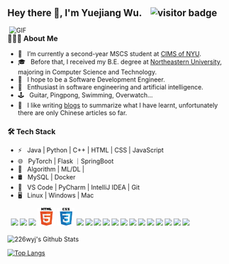 <h2> Hey there 👋, I'm Yuejiang Wu. &nbsp;&nbsp;
<img src="https://visitor-badge.glitch.me/badge?page_id=wyj.visitor-badge" alt="visitor badge"/>
</h2>

<img align="right" alt="GIF" src="https://giphy.com/embed/MeJgB3yMMwIaHmKD4z" width="500"/>


<h3> 👨🏻‍💻 About Me </h3>

- 🔭 &nbsp; I’m currently a second-year MSCS student at [CIMS of NYU](https://cims.nyu.edu/dynamic/).
- 🎓 &nbsp; Before that, I received my B.E. degree at [Northeastern University](http://english.neu.edu.cn/), majoring in Computer Science and Technology.
- 💼 &nbsp; I hope to be a Software Development Engineer.
- 🌱 &nbsp; Enthusiast in software engineering and artificial intelligence.
- 🕹 &nbsp; Guitar, Pingpong, Swimming, Overwatch...
- 📙 &nbsp; I like writing [blogs](https://www.jianshu.com/u/8041c26a331e) to summarize what I have learnt, unfortunately there are only Chinese articles so far.

<h3>🛠 Tech Stack</h3>

- ⚡ &nbsp; Java | Python | C++ | HTML | CSS | JavaScript 
- 🌐 &nbsp; PyTorch | Flask ｜SpringBoot
- 🚀 &nbsp; Algorithm | ML/DL | 
- 🛢 &nbsp; MySQL | Docker
- 🔧 &nbsp; VS Code | PyCharm | IntelliJ IDEA | Git 
- 🖥 &nbsp; Linux | Windows | Mac
<div>
    &nbsp;
    <img height="40" src="https://cdn.icon-icons.com/icons2/159/PNG/256/java_22523.png">
    <img height="40" src="https://cdn.icon-icons.com/icons2/112/PNG/512/python_18894.png">
    <img height="40" src="https://cdn.icon-icons.com/icons2/2148/PNG/512/c_icon_132529.png">
    <img height="40" src="https://raw.githubusercontent.com/github/explore/80688e429a7d4ef2fca1e82350fe8e3517d3494d/topics/html/html.png">
    <img height="40" src="https://raw.githubusercontent.com/github/explore/80688e429a7d4ef2fca1e82350fe8e3517d3494d/topics/css/css.png">
    <img height="40", src="https://cdn.icon-icons.com/icons2/2108/PNG/512/javascript_icon_130900.png">
    <img height="40" src="https://cdn.icon-icons.com/icons2/2699/PNG/512/pytorch_logo_icon_170820.png">
    <img height="40" src="https://cdn.icon-icons.com/icons2/2148/PNG/512/flask_icon_132389.png">
    <img height="40" src="https://user-images.githubusercontent.com/33158051/103466606-760a4000-4d14-11eb-9941-2f3d00371471.png">
    <img height="45" src="https://cdn.icon-icons.com/icons2/2415/PNG/512/mysql_original_wordmark_logo_icon_146417.png">
    <img height="40", src="https://cdn.icon-icons.com/icons2/2107/PNG/512/file_type_docker_icon_130643.png">
    <img height="40" src="https://cdn.icon-icons.com/icons2/2107/PNG/512/file_type_vscode_icon_130084.png">
    <img height="40" src="https://cdn.icon-icons.com/icons2/1381/PNG/512/pycharm_93936.png">
    <img height="40" src="https://cdn.icon-icons.com/icons2/3053/PNG/512/intellij_macos_bigsur_icon_190061.png">
    <img height="40" src="https://cdn.icon-icons.com/icons2/2406/PNG/512/github_git_icon_145985.png">
    <img height="40" src="https://cdn.icon-icons.com/icons2/2415/PNG/512/linux_original_logo_icon_146433.png">
    <img height="40" src="https://cdn.icon-icons.com/icons2/836/PNG/512/Windows_Phone_icon-icons.com_66782.png">
    <img height="40" src="https://cdn.icon-icons.com/icons2/1/PNG/256/social_apple_mac_65.png">
</div>

<br/>

<img align="center" src="https://github-readme-stats.vercel.app/api?username=226wyj&include_all_commits=true&count_private=true&show_icons=true&line_height=20&theme=swift" alt="226wyj's Github Stats">


[![Top Langs](https://github-readme-stats.vercel.app/api/top-langs/?username=226wyj&layout=compact&theme=swift)](https://github.com/devSouvik/github-readme-stats)

<!-- <br/>
[![Ashutosh's github activity graph](https://activity-graph.herokuapp.com/graph?username=226wyj&theme=github)](https://github.com/ashutosh00710/github-readme-activity-graph) -->

<!-- <h3> 🤝🏻 Connect with Me </h3>

<p align="center">
&nbsp; 
&nbsp;   
&nbsp; <a href="https://www.linkedin.com/in/zhen-cheng-587897227/" rel="noopener noreferrer"><img src="https://img.icons8.com/plasticine/100/000000/linkedin.png" width="50" /></a>
&nbsp; <a href="mailto:czhappy1998@gmail.com" target="_blank" rel="noopener noreferrer"><img src="https://img.icons8.com/plasticine/100/000000/gmail.png"  width="50" /></a>
</p> -->

